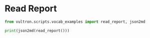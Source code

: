 # Read Report

```python exec="true" idprefix=""
from vultron.scripts.vocab_examples import read_report, json2md

print(json2md(read_report()))
```
